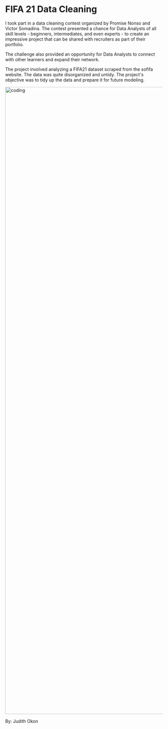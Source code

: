 # FIFA 21 Data Cleaning

I took part in a data cleaning contest organized by Promise Nonso and Victor Somadina. The contest presented a chance for Data Analysts of all skill levels - beginners, intermediates, and even experts - to create an impressive project that can be shared with recruiters as part of their portfolio.

The challenge also provided an opportunity for Data Analysts to connect with other learners and expand their network.

The project involved analyzing a FIFA21 dataset scraped from the sofifa website. The data was quite disorganized and untidy. The project's objective was to tidy up the data and prepare it for future modeling.


<img align="center" alt="coding" width="2000" src="https://static1.thegamerimages.com/wordpress/wp-content/uploads/2021/12/pjimage-(50).jpg">

By: Judith Okon
